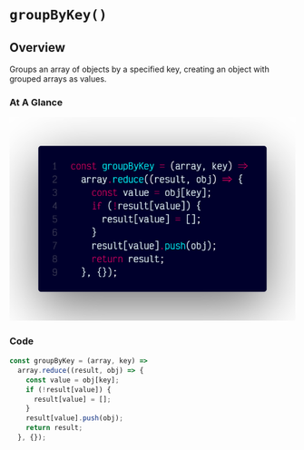 # `groupByKey()`

## Overview

Groups an array of objects by a specified key, creating an object with grouped arrays as values.

### At A Glance

![A screenshot of the titular code snippet](../snapshots/groupByKey.png)

### Code

```js
const groupByKey = (array, key) =>
  array.reduce((result, obj) => {
    const value = obj[key];
    if (!result[value]) {
      result[value] = [];
    }
    result[value].push(obj);
    return result;
  }, {});
```
